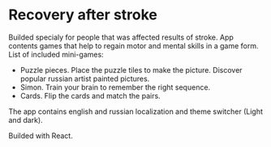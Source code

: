 # Recovery after stroke

Builded specialy for people that was affected results of stroke.
App contents games that help to regain motor and mental skills in a game form.
List of included mini-games:
* Puzzle pieces. Place the puzzle tiles to make the picture. Discover popular russian artist painted pictures.
* Simon. Train your brain to remember the right sequence.
* Cards. Flip the cards and match the pairs.

The app contains english and russian localization and theme switcher (Light and dark).

Builded with React.
